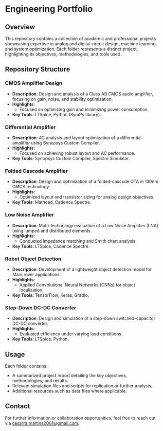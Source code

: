 # Engineering Portfolio

## Overview
This repository contains a collection of academic and professional projects showcasing expertise in analog and digital circuit design, machine learning, and system optimization. Each folder represents a distinct project, highlighting its objectives, methodologies, and tools used.

## Repository Structure

### CMOS Amplifier Design
- **Description**: Design and analysis of a Class AB CMOS audio amplifier, focusing on gain, noise, and stability optimization.
- **Highlights**:
  - Focused on optimizing gain and minimizing power consumption.
- **Key Tools**: LTSpice, Python (SymPy library).

### Differential Amplifier
- **Description**: AC analysis and layout optimization of a differential amplifier using Synopsys Custom Compiler.
- **Highlights**:
  - Focused on achieving robust layout and AC performance.
- **Key Tools**: Synopsys Custom Compiler, Spectre Simulator.

### Folded Cascode Amplifier
- **Description**: Design and optimization of a folded-cascode OTA in 130nm CMOS technology.
- **Highlights**:
  - Optimized layout and transistor sizing for analog design objectives.
- **Key Tools**: Mathcad, Cadence Spectre.

### Low Noise Amplifier
- **Description**: Multi-technology evaluation of a Low Noise Amplifier (LNA) using lumped and distributed elements.
- **Highlights**:
  - Conducted impedance matching and Smith chart analysis.
- **Key Tools**: LTSpice, Cadence Spectre.

### Robot Object Detection
- **Description**: Development of a lightweight object detection model for Mars rover applications.
- **Highlights**:
  - Applied Convolutional Neural Networks (CNNs) for object localization.
- **Key Tools**: TensorFlow, Keras, Gradio.

### Step-Down DC-DC Converter
- **Description**: Design and simulation of a step-down switched-capacitor DC-DC converter.
- **Highlights**:
  - Evaluated efficiency under varying load conditions.
- **Key Tools**: LTSpice, Python.

## Usage
Each folder contains:
- A summarized project report detailing the key objectives, methodologies, and results.
- Relevant simulation files and scripts for replication or further analysis.
- Additional resources such as data files where applicable.

## Contact
For further information or collaboration opportunities, feel free to reach out via cesarra.martins2001@gmail.com.
